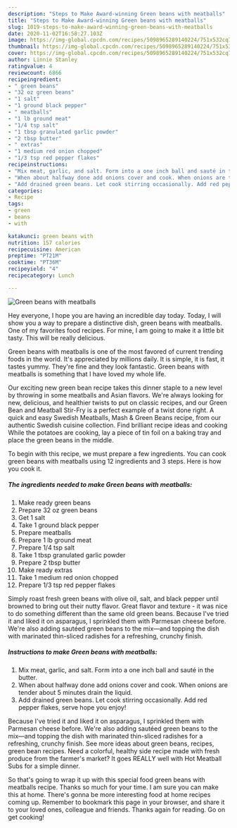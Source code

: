 ```yaml
---
description: "Steps to Make Award-winning Green beans with meatballs"
title: "Steps to Make Award-winning Green beans with meatballs"
slug: 1019-steps-to-make-award-winning-green-beans-with-meatballs
date: 2020-11-02T16:58:27.103Z
image: https://img-global.cpcdn.com/recipes/5098965289140224/751x532cq70/green-beans-with-meatballs-recipe-main-photo.jpg
thumbnail: https://img-global.cpcdn.com/recipes/5098965289140224/751x532cq70/green-beans-with-meatballs-recipe-main-photo.jpg
cover: https://img-global.cpcdn.com/recipes/5098965289140224/751x532cq70/green-beans-with-meatballs-recipe-main-photo.jpg
author: Linnie Stanley
ratingvalue: 4
reviewcount: 6866
recipeingredient:
- " green beans"
- "32 oz green beans"
- "1 salt"
- "1 ground black pepper"
- " meatballs"
- "1 lb ground meat"
- "1/4 tsp salt"
- "1 tbsp granulated garlic powder"
- "2 tbsp butter"
- " extras"
- "1 medium red onion chopped"
- "1/3 tsp red pepper flakes"
recipeinstructions:
- "Mix meat, garlic, and salt. Form into a one inch ball and sauté in the butter."
- "When about halfway done add onions cover and cook. When onions are tender about 5 minutes drain the liquid."
- "Add drained green beans. Let cook stirring occasionally. Add red pepper flakes,  serve hope you enjoy!"
categories:
- Recipe
tags:
- green
- beans
- with

katakunci: green beans with 
nutrition: 157 calories
recipecuisine: American
preptime: "PT21M"
cooktime: "PT36M"
recipeyield: "4"
recipecategory: Lunch

---
```



![Green beans with meatballs](https://img-global.cpcdn.com/recipes/5098965289140224/751x532cq70/green-beans-with-meatballs-recipe-main-photo.jpg)

Hey everyone, I hope you are having an incredible day today. Today, I will show you a way to prepare a distinctive dish, green beans with meatballs. One of my favorites food recipes. For mine, I am going to make it a little bit tasty. This will be really delicious.

Green beans with meatballs is one of the most favored of current trending foods in the world. It's appreciated by millions daily. It is simple, it is fast, it tastes yummy. They're fine and they look fantastic. Green beans with meatballs is something that I have loved my whole life.

Our exciting new green bean recipe takes this dinner staple to a new level by throwing in some meatballs and Asian flavors. We&#39;re always looking for new, delicious, and healthier twists to put on classic recipes, and our Green Bean and Meatball Stir-Fry is a perfect example of a twist done right. A quick and easy Swedish Meatballs, Mash &amp; Green Beans recipe, from our authentic Swedish cuisine collection. Find brilliant recipe ideas and cooking While the potatoes are cooking, lay a piece of tin foil on a baking tray and place the green beans in the middle.


To begin with this recipe, we must prepare a few ingredients. You can cook green beans with meatballs using 12 ingredients and 3 steps. Here is how you cook it.

<!--inarticleads1-->

##### The ingredients needed to make Green beans with meatballs:

1. Make ready  green beans
1. Prepare 32 oz green beans
1. Get 1 salt
1. Take 1 ground black pepper
1. Prepare  meatballs
1. Prepare 1 lb ground meat
1. Prepare 1/4 tsp salt
1. Take 1 tbsp granulated garlic powder
1. Prepare 2 tbsp butter
1. Make ready  extras
1. Take 1 medium red onion chopped
1. Prepare 1/3 tsp red pepper flakes


Simply roast fresh green beans with olive oil, salt, and black pepper until browned to bring out their nutty flavor. Great flavor and texture - it was nice to do something different than the same old green beans. Because I&#39;ve tried it and liked it on asparagus, I sprinkled them with Parmesan cheese before. We&#39;re also adding sautéed green beans to the mix—and topping the dish with marinated thin-sliced radishes for a refreshing, crunchy finish. 

<!--inarticleads2-->

##### Instructions to make Green beans with meatballs:

1. Mix meat, garlic, and salt. Form into a one inch ball and sauté in the butter.
1. When about halfway done add onions cover and cook. When onions are tender about 5 minutes drain the liquid.
1. Add drained green beans. Let cook stirring occasionally. Add red pepper flakes,  serve hope you enjoy!


Because I&#39;ve tried it and liked it on asparagus, I sprinkled them with Parmesan cheese before. We&#39;re also adding sautéed green beans to the mix—and topping the dish with marinated thin-sliced radishes for a refreshing, crunchy finish. See more ideas about green beans, recipes, green bean recipes. Need a colorful, healthy side recipe made with fresh produce from the farmer&#39;s market? It goes REALLY well with Hot Meatball Subs for a simple dinner. 

So that's going to wrap it up with this special food green beans with meatballs recipe. Thanks so much for your time. I am sure you can make this at home. There's gonna be more interesting food at home recipes coming up. Remember to bookmark this page in your browser, and share it to your loved ones, colleague and friends. Thanks again for reading. Go on get cooking!
